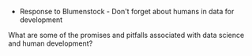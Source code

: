 * Response to Blumenstock - Don't forget about humans in data for development

What are some of the promises and pitfalls associated with data science and human development?
